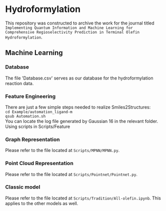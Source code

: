 # Hydroformylation
This repository was constructed to archive the work for the journal titled `Implementing Quantum Information and Machine Learning for Comprehensive Regioselectivity Prediction in Terminal Olefin Hydroformylation`.

## Machine Learning
### Database 
The file 'Database.csv' serves as our database for the hydroformylation reaction data.
### Feature Engineering
There are just a few simple steps needed to realize Smiles2Structures:  
`cd Example/automation_ligand-m`  
`qsub Automation.sh`  
You can locate the log file generated by Gaussian 16 in the relevant folder. 
Using scripts in Scripts/Feature 
### Graph Representation
Please refer to the file located at `Scripts/MPNN/MPNN.py`.
### Point Cloud Representation
Please refer to the file located at `Scripts/Pointnet/Pointnet.py`.
### Classic model
Please refer to the file located at `Scripts/Tradition/All-olefin.ipynb`. This applies to the other models as well.
